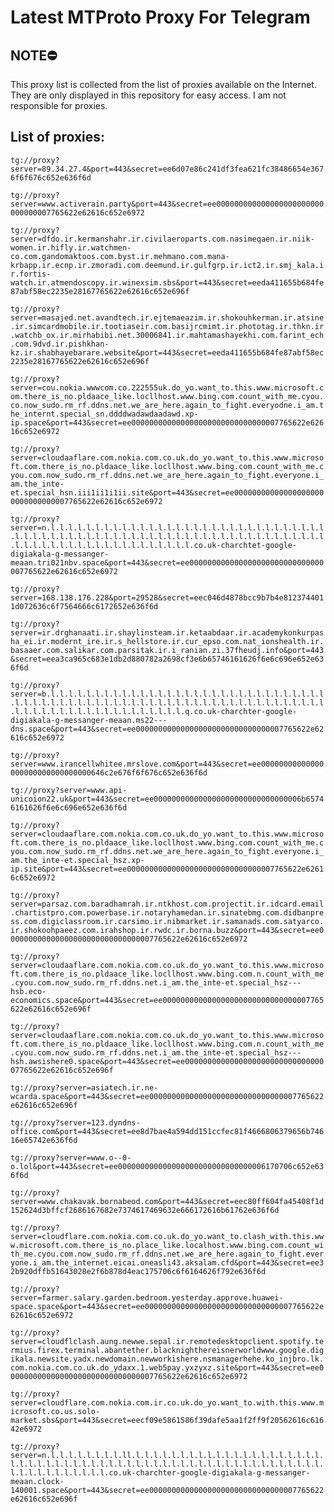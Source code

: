 # Latest MTProto Proxy For Telegram

## NOTE⛔

This proxy list is collected from the list of proxies available on the Internet. They are only displayed in this repository for easy access. I am not responsible for proxies.

## List of proxies:

`tg://proxy?server=89.34.27.4&port=443&secret=ee6d07e86c241df3fea621fc38486654e3676f6f676c652e636f6d`

`tg://proxy?server=www.activerain.party&port=443&secret=ee000000000000000000000000000000007765622e62616c652e6972`

`tg://proxy?server=dfdo.ir.kermanshahr.ir.civilaeroparts.com.nasimeqaen.ir.niik-women.ir.hifly.ir.watchmen-co.com.gandomaktoos.com.byst.ir.mehmano.com.mana-krbapp.ir.ecnp.ir.zmoradi.com.deemund.ir.gulfgrp.ir.ict2.ir.smj_kala.ir.fortis-watch.ir.atmendoscopy.ir.winexsim.sbs&port=443&secret=eeda411655b684fe87abf58ec2235e28167765622e62616c652e696f`

`tg://proxy?server=masajed.net.avandtech.ir.ejtemaeazim.ir.shokouhkerman.ir.atsine.ir.simcardmobile.ir.tootiaseir.com.basijrcmimt.ir.phototag.ir.thkn.ir.watchb_ox.ir.mirhabibi.net.30006841.ir.mahtamashayekhi.com.farint_ech.com.9dvd.ir.pishkhan-kz.ir.shabhayebarare.website&port=443&secret=eeda411655b684fe87abf58ec2235e28167765622e62616c652e696f`

`tg://proxy?server=cou.nokia.wwwcom.co.222555uk.do_yo.want_to.this.www.microsoft.com.there_is_no.pldaace_like.locllhost.www.bing.com.count_with_me.cyou.co.now_sudo.rm_rf.ddns.net.we_are_here.again_to_fight.everyodne.i_am.the_internt.special_sn.ddddwadawdaadawd.xp-ip.space&port=443&secret=ee000000000000000000000000000000007765622e62616c652e6972`

`tg://proxy?server=cloudaaflare.com.nokia.com.co.uk.do_yo.want_to.this.www.microsoft.com.there_is_no.pldaace_like.locllhost.www.bing.com.count_with_me.cyou.com.now_sudo.rm_rf.ddns.net.we_are_here.again_to_fight.everyone.i_am.the_inte-et.special_hsn.iii1ii1i1ii.site&port=443&secret=ee000000000000000000000000000000007765622e62616c652e6972`

`tg://proxy?server=n.l.l.l.l.l.l.l.l.l.l.l.l.l.l.l.l.l.l.l.l.l.l.l.l.l.l.l.l.l.l.l.l.l.l.l.l.l.l.l.l.l.l.l.l.l.l.l.l.l.l.l.l.l.l.l.l.l.l.l.l.l.l.l.l.l.l.l.l.l.l.l.l.l.l.l.l.l.l.l.l.l.l.l.l.l.l.co.uk-charchtet-google-digiakala-g-messanger-meaan.tri021nbv.space&port=443&secret=ee000000000000000000000000000000007765622e62616c652e6972`

`tg://proxy?server=168.138.176.228&port=29528&secret=eec046d4878bcc9b7b4e8123744011d072636c6f7564666c6172652e636f6d`

`tg://proxy?server=ir.drghanaati.ir.shaylinsteam.ir.ketaabdaar.ir.academykonkurpasha_ei.ir.modernt_ire.ir.s_hellstore.ir.cur_epso.com.nat_ionshealth.ir.basaaer.com.salikar.com.parsitak.ir.i_ranian.zi.37fheudj.info&port=443&secret=eea3ca965c683e1db2d880782a2698cf3e6b65746161626f6e6c696e652e636f6d`

`tg://proxy?server=b.l.l.l.l.l.l.l.l.l.l.l.l.l.l.l.l.l.l.l.l.l.l.l.l.l.l.l.l.l.l.l.l.l.l.l.l.l.l.l.l.l.l.l.l.l.l.l.l.l.l.l.l.l.l.l.l.l.l.l.l.l.l.l.l.l.l.l.l.l.l.l.l.l.l.l.l.l.l.l.l.l.l.l.l.l.q.co.uk-charchter-google-digiakala-g-messanger-meaan.ms22---dns.space&port=443&secret=ee000000000000000000000000000000007765622e62616c652e6972`

`tg://proxy?server=www.irancellwhitee.mrslove.com&port=443&secret=ee00000000000000000000000000000000646c2e676f6f676c652e636f6d`

`tg://proxy?server=www.api-unicoion22.uk&port=443&secret=ee000000000000000000000000000000006b65746161626f6e6c696e652e636f6d`

`tg://proxy?server=cloudaaflare.com.nokia.com.co.uk.do_yo.want_to.this.www.microsoft.com.there_is_no.pldaace_like.locllhost.www.bing.com.count_with_me.cyou.com.now_sudo.rm_rf.ddns.net.we_are_here.again_to_fight.everyone.i_am.the_inte-et.special_hsz.xp-ip.site&port=443&secret=ee000000000000000000000000000000007765622e62616c652e6972`

`tg://proxy?server=parsaz.com.baradhamrah.ir.ntkhost.com.projectit.ir.idcard.email.chartistpro.com.powerbase.ir.notaryhamedan.ir.sinatebmg.com.didbanpress.com.digiclassroom.ir.carsimo.ir.nibmarket.ir.samanads.com.satyarco.ir.shokoohpaeez.com.irahshop.ir.rwdc.ir.borna.buzz&port=443&secret=ee000000000000000000000000000000007765622e62616c652e6972`

`tg://proxy?server=cloudaaflare.com.nokia.com.co.uk.do_yo.want_to.this.www.microsoft.com.there_is_no.pldaace_like.locllhost.www.bing.com.n.count_with_me.cyou.com.now_sudo.rm_rf.ddns.net.i_am.the_inte-et.special_hsz---hsb.eco-economics.space&port=443&secret=ee000000000000000000000000000000007765622e62616c652e696f`

`tg://proxy?server=cloudaaflare.com.nokia.com.co.uk.do_yo.want_to.this.www.microsoft.com.there_is_no.pldaace_like.locllhost.www.bing.com.n.count_with_me.cyou.com.now_sudo.rm_rf.ddns.net.i_am.the_inte-et.special_hsz---hsh.awsishere0.space&port=443&secret=ee000000000000000000000000000000007765622e62616c652e696f`

`tg://proxy?server=asiatech.ir.ne-wcarda.space&port=443&secret=ee000000000000000000000000000000007765622e62616c652e696f`

`tg://proxy?server=123.dyndns-office.com&port=443&secret=ee8d7bae4a594dd151ccfec81f4666806379656b74616e65742e636f6d`

`tg://proxy?server=www.o--0-o.lol&port=443&secret=ee000000000000000000000000000000006170706c652e636f6d`

`tg://proxy?server=www.chakavak.bornabeod.com&port=443&secret=eec80ff604fa45408f1d152624d3bffcf2686167682e7374617469632e666172616b61762e636f6d`

`tg://proxy?server=cloudflare.com.nokia.com.co.uk.do_yo.want_to.clash_with.this.www.microsoft.com.there_is_no.place_like.localhost.www.bing.com.count_with_me.cyou.com.now_sudo.rm_rf.ddns.net.we_are_here.again_to_fight.everyone.i_am.the_internet.eicai.oneasli43.aksalam.cfd&port=443&secret=ee32b920dffb51643028e2f6b878d4eac175706c6f6164626f792e636f6d`

`tg://proxy?server=farmer.salary.garden.bedroom.yesterday.approve.huawei-space.space&port=443&secret=ee000000000000000000000000000000007765622e62616c652e6972`

`tg://proxy?server=cloudflclash.aung.newwe.sepal.ir.remotedesktopclient.spotify.termius.firex.terminal.abantether.blacknighthereisnerworldwww.google.digikala.newsite.yadx.newdomain.newworkishere.nsmanagerhehe.ko_injbro.lk.com.nokia.com.co.uk.do_ydaxx.1.web5pay.yxzyxz.site&port=443&secret=ee000000000000000000000000000000007765622e62616c652e6972`

`tg://proxy?server=cloudflare.com.nokia.com.ir.co.uk.do_yo.want_to.with.this.www.microsoft.co.us.solo-market.sbs&port=443&secret=eecf09e5861586f39dafe5aa1f2ff9f20562616c61642e6972`

`tg://proxy?server=n.l.l.l.l.l.l.l.l.ll.l.l.l.l.l.l.l.l.l.l.l.l.l.l.l.l.l.l.l.l.l.l.l.l.l.l.l.l.l.l.l.l.l.l.l.l.l.l.l.l.l.l.l.l.l.l.l.l.l.l.l.l.l.l.l.l.l.l.l.l.l.l.l.l.l.l.l.co.uk-charchter-google-digiakala-g-messanger-meaan.clock-140001.space&port=443&secret=ee000000000000000000000000000000007765622e62616c652e696f`

